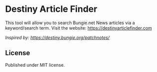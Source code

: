# Destiny Article Finder

This tool will allow you to search Bungie.net News articles via a keyword/search term. Visit the website: https://destinyarticlefinder.com

*Inspired by: https://destiny.bungie.org/patchnotes/*

## License
Published under MIT license.

